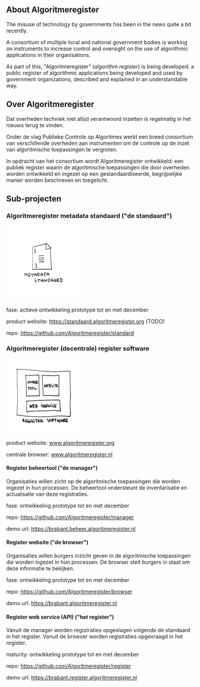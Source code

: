 ## About Algoritmeregister

The misuse of technology by governments has been in the news quite a bit recently.

A consortium of multiple local and national government bodies is working on instruments to increase control and oversight on the use of algorithmic applications in their organisations.

As part of this, "Algoritmeregister" (*algorithm register*) is being developed: a public register of algorithmic applications being developed and used by government organizations, described and explained in an understandable way.

## Over Algoritmeregister

Dat overheden techniek niet altijd verantwoord inzetten is regelmatig in het nieuws terug te vinden.

Onder de vlag Publieke Controle op Algoritmes werkt een breed consortium van verschillende overheden aan instrumenten om de controle op de inzet van algoritmische toepassingen te vergroten.

In opdracht van het consortium wordt Algoritmeregister ontwikkeld: een publiek register waarin de algoritmische toepassingen die door overheden worden ontwikkeld en ingezet op een gestandaardiseerde, begrijpelijke manier worden beschreven en toegelicht.

## Sub-projecten

### Algoritmeregister metadata standaard ("de standaard")

<a href="https://github.com/Algoritmeregister/standard">
<img alt="Metadata standaard illustratie" src="https://github.com/Algoritmeregister/.github/blob/master/profile/metadata-standaard.png?raw=true" width="200">
</a>

fase: actieve ontwikkeling prototype tot en met december

product website: https://standaard.algoritmeregister.org (TODO)

repo: https://github.com/Algoritmeregister/standard

### Algoritmeregister (decentrale) register software

<img alt="Register software illustratie" src="https://github.com/Algoritmeregister/.github/blob/master/profile/register-software.png?raw=true" width="200">

product website: www.algoritmeregister.org

centrale browser: www.algoritmeregister.nl

#### Register beheertool ("de manager")

Organisaties willen zicht op de algoritmische toepassingen die worden ingezet in hun processen. De beheertool ondersteunt de inventarisatie en actualisatie van deze registraties.

fase: ontwikkeling prototype tot en met december

repo: https://github.com/Algoritmeregister/manager

demo url: https://brabant.beheer.algoritmeregister.nl

#### Register website ("de browser")

Organisaties willen burgers inzicht geven in de algoritmische toepassingen die worden ingezet in hun processen. De browser stelt burgers in staat om deze informatie te bekijken.

fase: ontwikkeling prototype tot en met december

repo: https://github.com/Algoritmeregister/browser

demo url: https://brabant.algoritmeregister.nl

#### Register web service (API) ("het register")

Vanuit de manager worden registraties opgeslagen volgende de standaard in het register. Vanuit de browser worden registraties opgevraagd in het register.

maturity: ontwikkeling prototype tot en met december

repo: https://github.com/Algoritmeregister/register

demo url: https://brabant.register.algoritmeregister.nl
